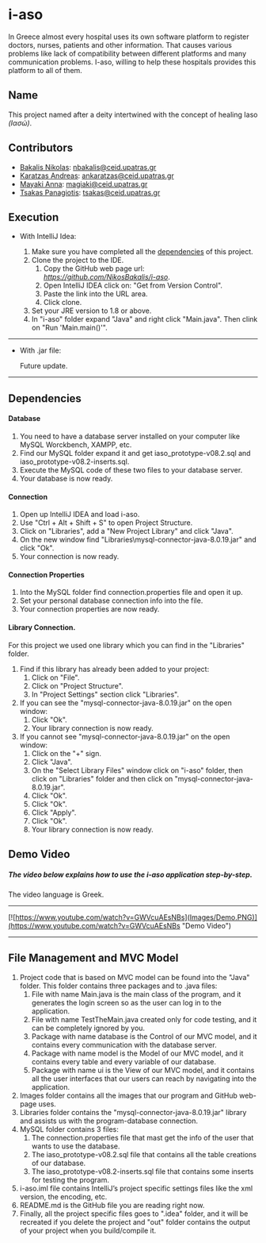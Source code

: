 # i-aso
In Greece almost every hospital uses its own software platform to register doctors, nurses, patients and other information. That causes various problems like lack of compatibility between different platforms and many communication problems. I-aso, willing to help these hospitals provides this platform to all of them.

## Name
This project named after a deity intertwined with the concept of healing Iaso *(Ιασώ)*.

## Contributors
* [Bakalis Nikolas](https://github.com/NikosBakalis): nbakalis@ceid.upatras.gr
* [Karatzas Andreas](https://github.com/andreasceid): ankaratzas@ceid.upatras.gr
* [Mayaki Anna](https://github.com/annamayaki): magiaki@ceid.upatras.gr
* [Tsakas Panagiotis](https://github.com/TsakasPanagiotis): tsakas@ceid.upatras.gr

## Execution
* With IntelliJ Idea:

    1. Make sure you have completed all the [dependencies](https://github.com/NikosBakalis/i-aso#dependencies) of this project.
    2. Clone the project to the IDE.
        1. Copy the GitHub web page url: *https://github.com/NikosBakalis/i-aso*.
        2. Open IntelliJ IDEA click on: "Get from Version Control".
        3. Paste the link into the URL area.
        4. Click clone.
    3. Set your JRE version to 1.8 or above.
    4. In "i-aso" folder expand "Java" and right click "Main.java". Then clink on "Run 'Main.main()'".
***
* With .jar file:
    
    Future update.
***

## Dependencies
#### Database
1. You need to have a database server installed on your computer like MySQL Worckbench, XAMPP, etc.
2. Find our MySQL folder expand it and get iaso_prototype-v08.2.sql and iaso_prototype-v08.2-inserts.sql.
3. Execute the MySQL code of these two files to your database server.
4. Your database is now ready.

#### Connection
1. Open up IntelliJ IDEA and load i-aso.
2. Use "Ctrl + Alt + Shift + S" to open Project Structure.
3. Click on "Libraries", add a "New Project Library" and click "Java".
4. On the new window find "Libraries\mysql-connector-java-8.0.19.jar" and click "Ok".
5. Your connection is now ready.

#### Connection Properties
1. Into the MySQL folder find connection.properties file and open it up.
2. Set your personal database connection info into the file.
3. Your connection properties are now ready.

#### Library Connection.
For this project we used one library which you can find in the "Libraries" folder.
1. Find if this library has already been added to your project:
    1. Click on "File".
    2. Click on "Project Structure".
    3. In "Project Settings" section click "Libraries".
2. If you can see the "mysql-connector-java-8.0.19.jar" on the open window:
    1. Click "Ok".
    2. Your library connection is now ready.
3. If you cannot see "mysql-connector-java-8.0.19.jar" on the open window:
    1. Click on the "+" sign.
    2. Click "Java".
    3. On the "Select Library Files" window click on "i-aso" folder, then click on "Libraries" folder and then click on "mysql-connector-java-8.0.19.jar".
    4. Click "Ok".
    5. Click "Ok".
    6. Click "Apply".
    7. Click "Ok".
    8. Your library connection is now ready.

## Demo Video
##### The video below explains how to use the i-aso application step-by-step.
The video language is Greek.
***
[![https://www.youtube.com/watch?v=GWVcuAEsNBs](Images/Demo.PNG)](https://www.youtube.com/watch?v=GWVcuAEsNBs "Demo Video")
***

## File Management and MVC Model
1. Project code that is based on MVC model can be found into the "Java" folder. This folder contains three packages and to .java files:
    1. File with name Main.java is the main class of the program, and it generates the login screen so as the user can log in to the application.
    2. File with name TestTheMain.java created only for code testing, and it can be completely ignored by you.
    3. Package with name database is the Control of our MVC model, and it contains every communication with the database server.
    4. Package with name model is the Model of our MVC model, and it contains every table and every variable  of our database.
    5. Package with name ui is the View of our MVC model, and it contains all the user interfaces that our users can reach by navigating into the application.
2. Images folder contains all the images that our program and GitHub web-page uses.
3. Libraries folder contains the "mysql-connector-java-8.0.19.jar" library and assists us with the program-database connection.
4. MySQL folder contains 3 files:
    1. The connection.properties file that mast get the info of the user that wants to use the database.
    2. The iaso_prototype-v08.2.sql file that contains all the table creations of our database.
    3. The iaso_prototype-v08.2-inserts.sql file that contains some inserts for testing the program.
5. i-aso.iml file contains IntelliJ’s project specific settings files like the xml version, the encoding, etc.
6. README.md is the GitHub file you are reading right now.
7. Finally, all the project specific files goes to ".idea" folder, and it will be recreated if you delete the project and "out" folder contains the output of your project when you build/compile it.
